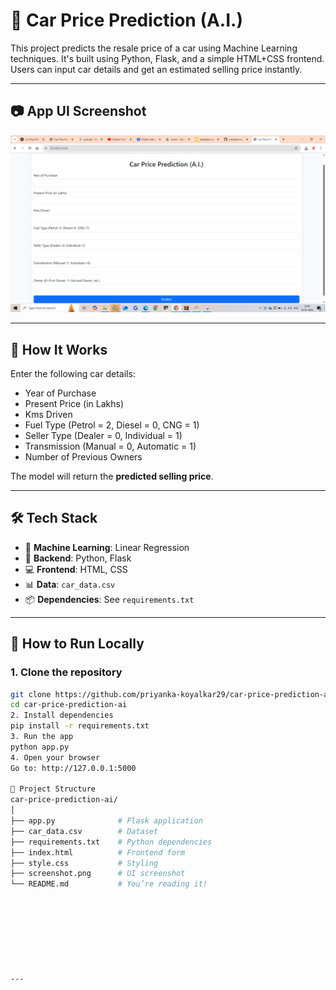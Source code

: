 # 🚗 Car Price Prediction (A.I.)

This project predicts the resale price of a car using Machine Learning techniques. It's built using Python, Flask, and a simple HTML+CSS frontend. Users can input car details and get an estimated selling price instantly.

---

## 📷 App UI Screenshot

![App Screenshot](screenshot.png)

---

## 🔧 How It Works

Enter the following car details:
- Year of Purchase
- Present Price (in Lakhs)
- Kms Driven
- Fuel Type (Petrol = 2, Diesel = 0, CNG = 1)
- Seller Type (Dealer = 0, Individual = 1)
- Transmission (Manual = 0, Automatic = 1)
- Number of Previous Owners

The model will return the **predicted selling price**.

---

## 🛠️ Tech Stack

- 🧠 **Machine Learning**: Linear Regression
- 🐍 **Backend**: Python, Flask
- 💻 **Frontend**: HTML, CSS
- 📊 **Data**: `car_data.csv`
- 📦 **Dependencies**: See `requirements.txt`

---

## 🚀 How to Run Locally

### 1. Clone the repository
```bash
git clone https://github.com/priyanka-koyalkar29/car-price-prediction-ai.git
cd car-price-prediction-ai
2. Install dependencies
pip install -r requirements.txt
3. Run the app
python app.py
4. Open your browser
Go to: http://127.0.0.1:5000

📁 Project Structure
car-price-prediction-ai/
│
├── app.py              # Flask application
├── car_data.csv        # Dataset
├── requirements.txt    # Python dependencies
├── index.html          # Frontend form
├── style.css           # Styling
├── screenshot.png      # UI screenshot
└── README.md           # You’re reading it!








---

